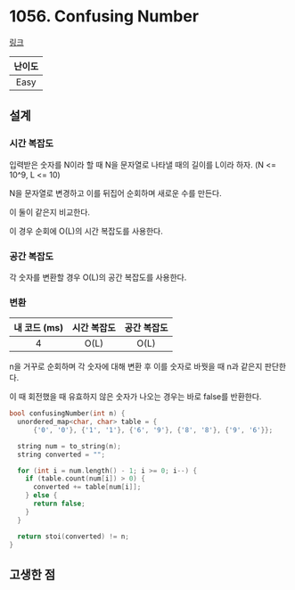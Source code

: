 # 1056. Confusing Number

[링크](https://leetcode.com/problems/confusing-number/description/)

| 난이도 |
| :----: |
|  Easy  |

## 설계

### 시간 복잡도

입력받은 숫자를 N이라 할 때 N을 문자열로 나타낼 때의 길이를 L이라 하자. (N <= 10^9, L <= 10)

N을 문자열로 변경하고 이를 뒤집어 순회하며 새로운 수를 만든다.

이 둘이 같은지 비교한다.

이 경우 순회에 O(L)의 시간 복잡도를 사용한다.

### 공간 복잡도

각 숫자를 변환할 경우 O(L)의 공간 복잡도를 사용한다.

### 변환

| 내 코드 (ms) | 시간 복잡도 | 공간 복잡도 |
| :----------: | :---------: | :---------: |
|      4       |    O(L)     |    O(L)     |

n을 거꾸로 순회하며 각 숫자에 대해 변환 후 이를 숫자로 바꿧을 때 n과 같은지 판단한다.

이 때 회전했을 때 유효하지 않은 숫자가 나오는 경우는 바로 false를 반환한다.

```cpp
bool confusingNumber(int n) {
  unordered_map<char, char> table = {
      {'0', '0'}, {'1', '1'}, {'6', '9'}, {'8', '8'}, {'9', '6'}};

  string num = to_string(n);
  string converted = "";

  for (int i = num.length() - 1; i >= 0; i--) {
    if (table.count(num[i]) > 0) {
      converted += table[num[i]];
    } else {
      return false;
    }
  }

  return stoi(converted) != n;
}
```

## 고생한 점
